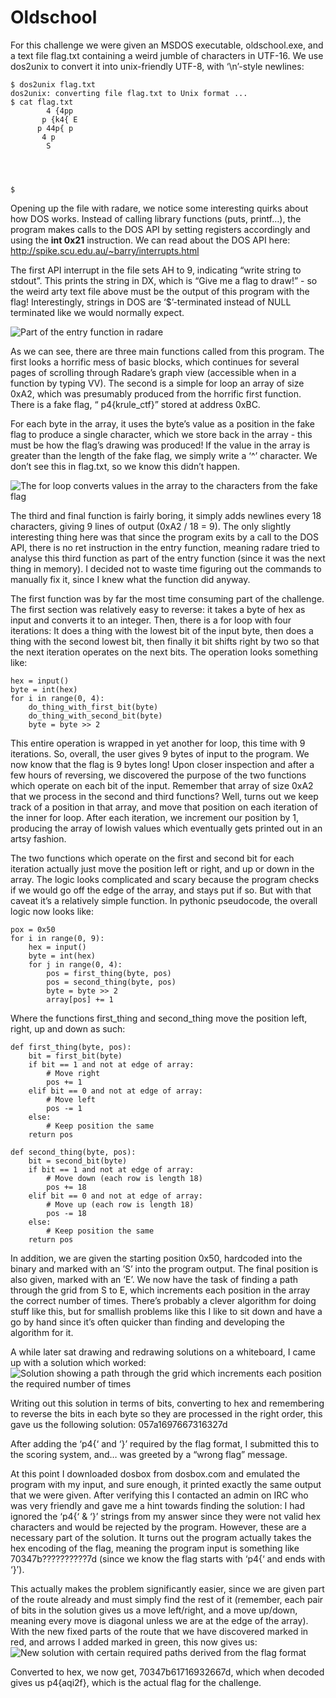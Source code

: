 # Oldschool

For this challenge we were given an MSDOS executable, oldschool.exe, and a text file flag.txt containing a weird jumble of characters in UTF-16. We use dos2unix to convert it into unix-friendly 
UTF-8, with ‘\n’-style newlines:
```
$ dos2unix flag.txt
dos2unix: converting file flag.txt to Unix format ...
$ cat flag.txt
        4 {4pp
       p {k4{ E
      p 44p{ p
       4 p
        S




$
```

Opening up the file with radare, we notice some interesting quirks about how DOS works. Instead of calling library functions (puts, printf…), the program makes calls to the DOS API by setting 
registers accordingly and using the **int 0x21** instruction. We can read about the DOS API here: http://spike.scu.edu.au/~barry/interrupts.html

The first API interrupt in the file sets AH to 9, indicating “write string to stdout”.  This prints the string in DX, which is “Give me a flag to draw!” - so the weird arty text file above must be 
the output of this program with the flag! Interestingly, strings in DOS are ‘$’-terminated instead of NULL terminated like we would normally expect.

![Part of the entry function in radare](https://raw.githubusercontent.com/xrmon/ctf-writeups/master/2019/confidence-ctf/entry_function.png)

As we can see, there are three main functions called from this program. The first looks a horrific mess of basic blocks, which continues for several pages of scrolling through Radare’s graph view 
(accessible when in a function by typing VV). The second is a simple for loop an array of size 0xA2, which was presumably produced from the horrific first function. There is a fake flag, “ 
p4{krule_ctf}” stored at address 0xBC. 

For each byte in the array, it uses the byte’s value as a position in the fake flag to produce a single character, which we store back in the array - this must be how the flag’s drawing was 
produced! If the value in the array is greater than the length of the fake flag, we simply write a ‘^’ character. We don’t see this in flag.txt, so we know this didn’t happen.

![The for loop converts values in the array to the characters from the fake flag](https://raw.githubusercontent.com/xrmon/ctf-writeups/master/2019/confidence-ctf/character_loop.png)

The third and final function is fairly boring, it simply adds newlines every 18 characters, giving 9 lines of output (0xA2 / 18 = 9). The only slightly interesting thing here was that since the 
program exits by a call to the DOS API, there is no ret instruction in the entry function, meaning radare tried to analyse this third function as part of the entry function (since it was the next 
thing in memory). I decided not to waste time figuring out the commands to manually fix it, since I knew what the function did anyway.

The first function was by far the most time consuming part of the challenge. The first section was relatively easy to reverse: it takes a byte of hex as input and converts it to an integer. Then, 
there is a for loop with four iterations: It does a thing with the lowest bit of the input byte, then does a thing with the second lowest bit, then finally it bit shifts right by two so that the 
next iteration operates on the next bits. The operation looks something like:
```
hex = input()
byte = int(hex)
for i in range(0, 4):
    do_thing_with_first_bit(byte)
    do_thing_with_second_bit(byte)
    byte = byte >> 2
```

This entire operation is wrapped in yet another for loop, this time with 9 iterations. So, overall, the user gives 9 bytes of input to the program. We now know that the flag is 9 bytes long! Upon 
closer inspection and after a few hours of reversing, we discovered the purpose of the two functions which operate on each bit of the input. Remember that array of size 0xA2 that we process in the 
second and third functions? Well, turns out we keep track of a position in that array, and move that position on each iteration of the inner for loop. After each iteration, we increment our 
position by 1, producing the array of lowish values which eventually gets printed out in an artsy fashion.

The two functions which operate on the first and second bit for each iteration actually just move the position left or right, and up or down in the array. The logic looks complicated and scary 
because the program checks if we would go off the edge of the array, and stays put if so. But with that caveat it’s a relatively simple function. In pythonic pseudocode, the overall logic now 
looks like:
```
pox = 0x50
for i in range(0, 9):
    hex = input()
    byte = int(hex)
    for j in range(0, 4):
        pos = first_thing(byte, pos)
        pos = second_thing(byte, pos)
        byte = byte >> 2
        array[pos] += 1
```

Where the functions first_thing and second_thing move the position left, right, up and down as such:
```
def first_thing(byte, pos):
    bit = first_bit(byte)
    if bit == 1 and not at edge of array:
        # Move right
        pos += 1
    elif bit == 0 and not at edge of array:
        # Move left
        pos -= 1
    else:
        # Keep position the same
    return pos

def second_thing(byte, pos):
    bit = second_bit(byte)
    if bit == 1 and not at edge of array:
        # Move down (each row is length 18)
        pos += 18
    elif bit == 0 and not at edge of array:
        # Move up (each row is length 18)
        pos -= 18
    else:
        # Keep position the same
    return pos
```

In addition, we are given the starting position 0x50, hardcoded into the binary and marked with an ’S’ into the program output. The final position is also given, marked with an ‘E’. We now have 
the task of finding a path through the grid from S to E, which increments each position in the array the correct number of times. There’s probably a clever algorithm for doing stuff like this, but 
for smallish problems like this I like to sit down and have a go by hand since it’s often quicker than finding and developing the algorithm for it.

A while later sat drawing and redrawing solutions on a whiteboard, I came up with a solution which worked:
![Solution showing a path through the grid which increments each position the required number of times](https://raw.githubusercontent.com/xrmon/ctf-writeups/master/2019/confidence-ctf/first_solution.png)

Writing out this solution in terms of bits, converting to hex and remembering to reverse the bits in each byte so they are processed in the right order, this gave us the following solution:
057a1697667316327d

After adding the ‘p4{‘ and ‘}’ required by the flag format, I submitted this to the scoring system, and… was greeted by a “wrong flag” message.

At this point I downloaded dosbox from dosbox.com and emulated the program with my input, and sure enough, it printed exactly the same output that we were given. After verifying this I contacted 
an admin on IRC who was very friendly and gave me a hint towards finding the solution: I had ignored the ‘p4{‘ & ‘}’ strings from my answer since they were not valid hex characters and would be 
rejected by the program. However, these are a necessary part of the solution. It turns out the program actually takes the hex encoding of the flag, meaning the program input is something like 
70347b??????????7d (since we know the flag starts with ‘p4{‘ and ends with ‘}’).

This actually makes the problem significantly easier, since we are given part of the route already and must simply find the rest of it (remember, each pair of bits in the solution gives us a move 
left/right, and a move up/down, meaning every move is diagonal unless we are at the edge of the array).  With the new fixed parts of the route that we have discovered marked in red, and arrows I 
added marked in green, this now gives us:
![New solution with certain required paths derived from the flag format](https://raw.githubusercontent.com/xrmon/ctf-writeups/master/2019/confidence-ctf/second_solution.png)

Converted to hex, we now get, 70347b61716932667d, which when decoded gives us p4{aqi2f}, which is the actual flag for the challenge.


